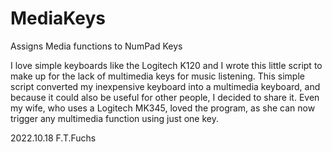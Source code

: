 # MediaKeys
Assigns Media functions to NumPad Keys

I love simple keyboards like the Logitech K120 and I wrote this little script to make up for the lack of multimedia keys for music listening. This simple script converted my inexpensive keyboard into a multimedia keyboard, and because it could also be useful for other people, I decided to share it. Even my wife, who uses a Logitech MK345, loved the program, as she can now trigger any multimedia function using just one key.

2022.10.18 F.T.Fuchs
